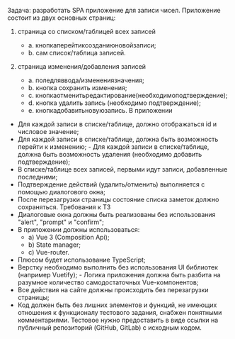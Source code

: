 Задача: разработать SPA приложение для записи чисел.
Приложение состоит из двух основных страниц:

1. страница со списком/таблицей всех записей

   - a. кнопкаперейтиксозданиюновойзаписи;
   - b. сам список/таблица записей.

2. страница изменения/добавления записей

   - a. поледляввода/изменениязначения;
   - b. кнопка сохранить изменения;
   - c. кнопкаотменитьредактирование(необходимоподтверждение);
   - d. кнопка удалить запись (необходимо подтверждение);
   - e. кнопкадобавитьновуюзапись.
     В приложении

- Для каждой записи в списке/таблице, должно отображаться id и числовое значение;
- Для каждой записи в списке/таблице, должна быть возможность перейти к изменению; - Для каждой записи в списке/таблице, должна быть возможность удаления (необходимо добавить подтверждение);
- В списке/таблице всех записей, первыми идут записи, добавленные последними;
- Подтверждение действий (удалить/отменить) выполняется с помощью диалогового окна;
- После перезагрузки страницы состояние списка заметок должно сохраняться.
  Требования к ТЗ
- Диалоговые окна должны быть реализованы без использования "alert", "prompt" и "confirm";
- В приложении должны использоваться:
  - a) Vue 3 (Composition Api);
  - b) State manager;
  - c) Vue-router.
- Плюсом будет использование TypeScript;
- Верстку необходимо выполнить без использования UI библиотек (например Vuetify); - Логика приложения должна быть разбита на разумное количество самодостаточных Vue-компонентов;
- Все действия на сайте должны происходить без перезагрузки страницы;
- Код должен быть без лишних элементов и функций, не имеющих отношения к функционалу тестового задания, снабжен понятными комментариями.
  Тестовое нужно предоставить в виде ссылки на публичный репозиторий (GitHub, GitLab) с исходным кодом.
